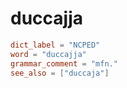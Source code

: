 # duccajja

``` toml
dict_label = "NCPED"
word = "duccajja"
grammar_comment = "mfn."
see_also = ["duccaja"]
```

